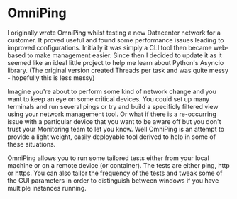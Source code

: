 # OmniPing


I originally wrote OmniPing whilst testing a new Datacenter network for a customer. It proved useful and found some performance issues leading to improved configurations. Initially it was simply a CLI tool then became web-based to make management easier. Since then I decided to update it as it seemed like an ideal little project to help me learn about Python's Asyncio library. (The original version created Threads per task and was quite messy - hopefully this is less messy)

Imagine you're about to perform some kind of network change and you want to keep an eye on some critical devices. You could set up many terminals and run several pings or try and build a specificly filtered view using your network management tool. Or what if there is a re-occurring issue with a particular device that you want to be aware off but you don't trust your Monitoring team to let you know. Well OmniPing is an attempt to provide a light weight, easily deployable tool derived to help in some of these situations. 

OmniPing allows you to run some tailored tests either from your local machine or on a remote device (or container). The tests are either ping, http or https. You can also tailor the frequency of the tests and tweak some of the GUI parameters in order to distinguish between windows if you have multiple instances running.

